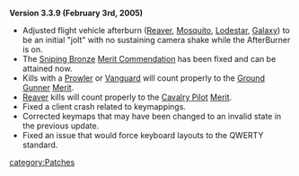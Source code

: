**Version 3.3.9 (February 3rd, 2005)**

-   Adjusted flight vehicle afterburn ([Reaver](Reaver "wikilink"),
    [Mosquito](Mosquito "wikilink"), [Lodestar](Lodestar "wikilink"),
    [Galaxy](Galaxy "wikilink")) to be an initial "jolt" with no
    sustaining camera shake while the AfterBurner is on.
-   The [Sniping Bronze](Sniping_(Merit) "wikilink") [Merit
    Commendation](Merit_Commendation "wikilink") has been fixed and can
    be attained now.
-   Kills with a [Prowler](Prowler "wikilink") or
    [Vanguard](Vanguard "wikilink") will count properly to the [Ground
    Gunner](Ground_Gunner "wikilink")
    [Merit](Merit_Commendation "wikilink").
-   [Reaver](Reaver "wikilink") kills will count properly to the
    [Cavalry Pilot](Cavalry_Pilot "wikilink")
    [Merit](Merit_Commendation "wikilink").
-   Fixed a client crash related to keymappings.
-   Corrected keymaps that may have been changed to an invalid state in
    the previous update.
-   Fixed an issue that would force keyboard layouts to the QWERTY
    standard.

[category:Patches](category:Patches "wikilink")